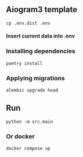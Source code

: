 ## Aiogram3 template


```cp .env.dist .env```

#### Insert current data into .env


### Installing dependencies
```poetry install```

### Applying migrations
```alembic upgrade head```


## Run

```python -m src.main```

### Or docker

```docker compose up```
